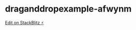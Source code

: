 # draganddropexample-afwynm

[Edit on StackBlitz ⚡️](https://stackblitz.com/edit/draganddropexample-afwynm)